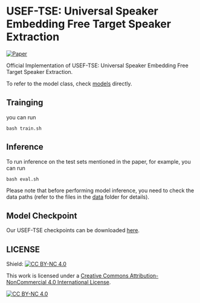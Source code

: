 # USEF-TSE: Universal Speaker Embedding Free Target Speaker Extraction

[![Paper](https://img.shields.io/badge/Paper-red?&logo=arxiv)](https://arxiv.org/pdf/2409.02615)

Official Implementation of USEF-TSE: Universal Speaker Embedding Free Target Speaker Extraction.

To refer to the model class, check [models](./models/) directly.

## Trainging
you can run

```shell
bash train.sh
```

## Inference
To run inference on the test sets mentioned in the paper, for example, you can run

```shell
bash eval.sh
```
Please note that before performing model inference, you need to check the data paths (refer to the files in the [data](./data/) folder for details).

## Model Checkpoint

Our USEF-TSE checkpoints can be downloaded [here](https://huggingface.co/ZBang/USEF-TSE).

## LICENSE

Shield: [![CC BY-NC 4.0][cc-by-nc-shield]][cc-by-nc]

This work is licensed under a
[Creative Commons Attribution-NonCommercial 4.0 International License][cc-by-nc].

[![CC BY-NC 4.0][cc-by-nc-image]][cc-by-nc]

[cc-by-nc]: https://creativecommons.org/licenses/by-nc/4.0/
[cc-by-nc-image]: https://licensebuttons.net/l/by-nc/4.0/88x31.png
[cc-by-nc-shield]: https://img.shields.io/badge/License-CC%20BY--NC%204.0-lightgrey.svg


